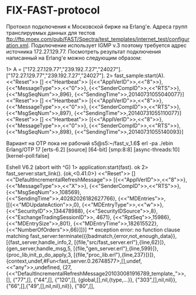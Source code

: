 FIX-FAST-protocol
=================
Протокол подключения к Московской бирже на Erlang'е.
Адреса групп транслируемых данных для тестов ftp://ftp.moex.com/pub/FAST/Spectra/test_templates/internet_test/configuration.xml.
Подключение использует IGMP v.3 поэтому требуется адрес источника 172.27.129.77.
Посмотреть результат подключения написанный на Erlang'е можно следующим образом:

1> A = ["172.27.129.77","239.192.7.27","24027"].
["172.27.129.77","239.192.7.27","24027"].
2> fast_sample:start(A).
<<"Reset">> [] 
<<"Heartbeat">> [{<<"ApplVerID">>,<<"8">>}, 
                 {<<"MessageType">>,<<"0">>}, 
                 {<<"SenderCompID">>,<<"RTS">>}, 
                 {<<"MsgSeqNum">>,896}, 
                 {<<"SendingTime">>,20140731055040077}] 
<<"Reset">> [] 
<<"Heartbeat">> [{<<"ApplVerID">>,<<"8">>}, 
                 {<<"MessageType">>,<<"0">>}, 
                 {<<"SenderCompID">>,<<"RTS">>}, 
                 {<<"MsgSeqNum">>,897}, 
                 {<<"SendingTime">>,20140731055110077}] 
<<"Reset">> [] 
<<"Heartbeat">> [{<<"ApplVerID">>,<<"8">>}, 
                 {<<"MessageType">>,<<"0">>}, 
                 {<<"SenderCompID">>,<<"RTS">>}, 
                 {<<"MsgSeqNum">>,898}, 
                 {<<"SendingTime">>,20140731055140093}] 
                
Вариант на OTP пока не рабочий
s5@s5:~/fast_v_1.6$ erl -pa ./ebin 
Erlang/OTP 17 [erts-6.2] [source] [64-bit] [smp:8:8] [async-threads:10] [kernel-poll:false] 

Eshell V6.2  (abort with ^G) 
1> application:start(fast). 
ok 
2> fast_server:start_link(). 
{ok,<0.41.0>} 
<<"Reset">> [] 
<<"DefaultIncrementalRefreshMessage">> [{<<"ApplVerID">>,<<"8">>}, 
                                        {<<"MessageType">>,<<"X">>}, 
                                        {<<"SenderCompID">>,<<"RTS">>}, 
                                        {<<"MsgSeqNum">>,108569}, 
                                        {<<"SendingTime">>,40282026182627766}, 
                                        {<<"MDEntries">>, 
                                         [[{<<"MDUpdateAction">>,0}, 
                                           {<<"MDEntryType">>,<<"w">>}, 
                                           {<<"SecurityID">>,134478988}, 
                                           {<<"SecurityIDSource">>,8}, 
                                           {<<"ExchangeTradingSessionID">>, 
                                            4671}, 
                                           {<<"RptSeq">>,15986}, 
                                           {<<"MDEntrySize">>,801}, 
                                           {<<"MDEntryTime">>,182615522}, 
                                           {<<"NumberOfOrders">>,66}]]}] 
** exception error: no function clause matching 
                    fast_server:terminate({{badmatch,{error,not_enough_data}}, 
                                           [{fast_server,handle_info,2, 
                                             [{file,"src/fast_server.erl"},{line,62}]}, 
                                            {gen_server,handle_msg,5, 
                                             [{file,"gen_server.erl"},{line,599}]}, 
                                            {proc_lib,init_p_do_apply,3, 
                                             [{file,"proc_lib.erl"},{line,237}]}]}, 
                                          {context,undef,#Fun<fast_server.0.26748577>,[],undef, 
                                           <<"any">>,undefined, 
                                           {27, 
                                            {<<"DefaultIncrementalRefreshMessage201030081916789_template_">>, 
                                             [], 
                                             {"77",[], 
                                              {"44",[], 
                                               {"120",[], 
                                                {global,[],nil,{type,...}}, 
                                                {"303",[],nil,nil}}, 
                                               {"66",[],{"49",[],nil,nil},nil}}, 
                                              {"80",[], 
